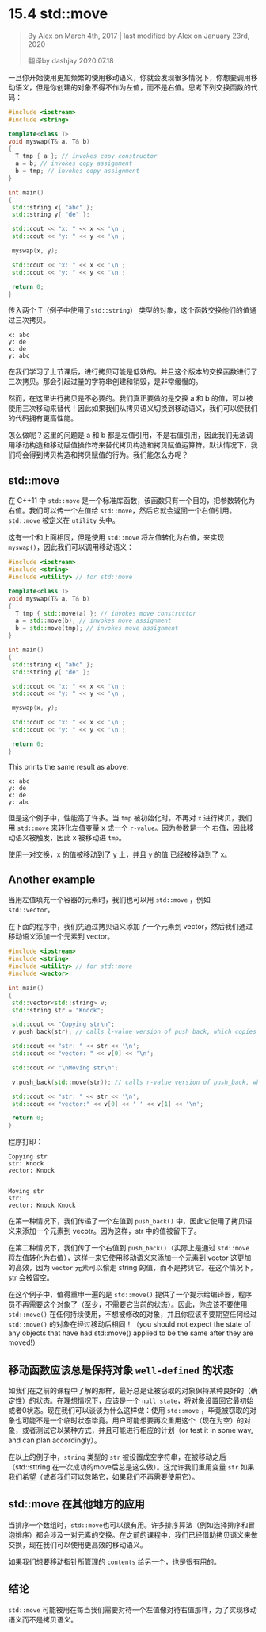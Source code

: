 # 15.4 std::move

<!-- 15.4 — std::move -->

> By Alex on March 4th, 2017 | last modified by Alex on January 23rd, 2020
>
> 翻译by dashjay 2020.07.18

<!-- Once you start using move semantics more regularly, you’ll start to find cases where you want to invoke move semantics, but the objects you have to work with are l-values, not r-values. Consider the following swap function as an example: -->

一旦你开始使用更加频繁的使用移动语义，你就会发现很多情况下，你想要调用移动语义，但是你创建的对象不得不作为左值，而不是右值。思考下列交换函数的代码：

```cpp
#include <iostream>
#include <string>

template<class T>
void myswap(T& a, T& b)
{
  T tmp { a }; // invokes copy constructor
  a = b; // invokes copy assignment
  b = tmp; // invokes copy assignment
}

int main()
{
 std::string x{ "abc" };
 std::string y{ "de" };

 std::cout << "x: " << x << '\n';
 std::cout << "y: " << y << '\n';

 myswap(x, y);

 std::cout << "x: " << x << '\n';
 std::cout << "y: " << y << '\n';

 return 0;
}
```

<!-- Passed in two objects of type T (in this case, std::string), this function swaps their values by making three copies. Consequently, this program prints: -->

传入两个 T（例子中使用了`std::string`） 类型的对象，这个函数交换他们的值通过三次拷贝。

```text
x: abc
y: de
x: de
y: abc
```

<!-- As we showed last lesson, making copies can be inefficient. And this version of swap makes 3 copies. That leads to a lot of excessive string creation and destruction, which is slow. -->

在我们学习了上节课后，进行拷贝可能是低效的。并且这个版本的交换函数进行了三次拷贝。那会引起过量的字符串创建和销毁，是非常缓慢的。

<!-- However, doing copies isn’t necessary here. All we’re really trying to do is swap the values of a and b, which can be accomplished just as well using 3 moves instead! So if we switch from copy semantics to move semantics, we can make our code more performant. -->

然而，在这里进行拷贝是不必要的。我们真正要做的是交换 a 和 b 的值，可以被使用三次移动来替代！因此如果我们从拷贝语义切换到移动语义，我们可以使我们的代码拥有更高性能。

<!-- But how? The problem here is that parameters a and b are l-value references, not r-value references, so we don’t have a way to invoke the move constructor and move assignment operator instead of copy constructor and copy assignment. By default, we get the copy constructor and copy assignment behaviors. What are we to do? -->

怎么做呢？这里的问题是 a 和 b 都是左值引用，不是右值引用，因此我们无法调用移动构造和移动赋值操作符来替代拷贝构造和拷贝赋值运算符。默认情况下，我们将会得到拷贝构造和拷贝赋值的行为。我们能怎么办呢？

## std::move

<!-- std::move -->

<!-- In C++11, std::move is a standard library function that serves a single purpose -- to convert its argument into an r-value. We can pass an l-value to std::move, and it will return an r-value reference. std::move is defined in the utility header. -->

在 C++11 中 `std::move` 是一个标准库函数，该函数只有一个目的，把参数转化为右值。我们可以传一个左值给 `std::move`，然后它就会返回一个右值引用。`std::move` 被定义在 `utility` 头中。

<!-- Here’s the same program as above, but with a myswap() function that uses std::move to convert our l-values into r-values so we can invoke move semantics: -->

这有一个和上面相同，但是使用 `std::move` 将左值转化为右值，来实现 `myswap()`，因此我们可以调用移动语义：

```cpp
#include <iostream>
#include <string>
#include <utility> // for std::move

template<class T>
void myswap(T& a, T& b)
{
  T tmp { std::move(a) }; // invokes move constructor
  a = std::move(b); // invokes move assignment
  b = std::move(tmp); // invokes move assignment
}

int main()
{
 std::string x{ "abc" };
 std::string y{ "de" };

 std::cout << "x: " << x << '\n';
 std::cout << "y: " << y << '\n';

 myswap(x, y);

 std::cout << "x: " << x << '\n';
 std::cout << "y: " << y << '\n';

 return 0;
}
```

This prints the same result as above:

```text
x: abc
y: de
x: de
y: abc
```

<!-- But it’s much more efficient about it. When tmp is initialized, instead of making a copy of x, we use std::move to convert l-value variable x into an r-value. Since the parameter is an r-value, move semantics are invoked, and x is moved into tmp. -->

但是这个例子中，性能高了许多。当 `tmp` 被初始化时，不再对 `x` 进行拷贝，我们用 `std::move` 来转化左值变量 x 成一个 `r-value`。因为参数是一个 右值，因此移动语义被触发，因此 x 被移动进 `tmp`。

<!-- With a couple of more swaps, the value of variable x has been moved to y, and the value of y has been moved to x. -->

使用一对交换，x 的值被移动到了 y 上，并且 y 的值 已经被移动到了 x。

## Another example

<!-- We can also use std::move when filling elements of a container, such as std::vector, with l-values. -->

当用左值填充一个容器的元素时，我们也可以用 `std::move` ，例如 `std::vector`。

<!-- In the following program, we first add an element to a vector using copy semantics. Then we add an element to the vector using move semantics. -->

在下面的程序中，我们先通过拷贝语义添加了一个元素到 vector，然后我们通过移动语义添加一个元素到 vector。

```cpp
#include <iostream>
#include <string>
#include <utility> // for std::move
#include <vector>

int main()
{
 std::vector<std::string> v;
 std::string str = "Knock";

 std::cout << "Copying str\n";
 v.push_back(str); // calls l-value version of push_back, which copies str into the array element

 std::cout << "str: " << str << '\n';
 std::cout << "vector: " << v[0] << '\n';

 std::cout << "\nMoving str\n";

 v.push_back(std::move(str)); // calls r-value version of push_back, which moves str into the array element

 std::cout << "str: " << str << '\n';
 std::cout << "vector:" << v[0] << ' ' << v[1] << '\n';

 return 0;
}
```

程序打印：
<!-- This program prints: -->

```text
Copying str
str: Knock
vector: Knock


Moving str
str:
vector: Knock Knock
```

<!-- In the first case, we passed push_back() an l-value, so it used copy semantics to add an element to the vector. For this reason, the value in str is left alone. -->

在第一种情况下，我们传递了一个左值到 `push_back()` 中，因此它使用了拷贝语义来添加一个元素到 vecotr。因为这样，str 中的值被留下了。

<!-- In the second case, we passed push_back() an r-value (actually an l-value converted via std::move), so it used move semantics to add an element to the vector. This is more efficient, as the vector element can steal the string’s value rather than having to copy it. In this case, str is left empty. -->

在第二种情况下，我们传了一个右值到 `push_back()`（实际上是通过 `std::move` 将左值转化为右值），这样一来它使用移动语义来添加一个元素到 vector 这更加的高效，因为 `vector` 元素可以偷走 string 的值，而不是拷贝它。在这个情况下，str 会被留空。

<!-- At this point, it’s worth reiterating that std::move() gives a hint to the compiler that the programmer doesn’t need this object any more (at least, not in its current state). Consequently, you should not use std::move() on any persistent object you don’t want to modify, and you should not expect the state of any objects that have had std::move() applied to be the same after they are moved! -->

在这个例子中，值得重申一遍的是 `std::move()` 提供了一个提示给编译器，程序员不再需要这个对象了（至少，不需要它当前的状态）。因此，你应该不要使用 `std::move()` 在任何持续使用，不想被修改的对象，并且你应该不要期望任何经过 `std::move()` 的对象在经过移动后相同！（you should not expect the state of any objects that have had std::move() applied to be the same after they are moved!）

## 移动函数应该总是保持对象 `well-defined` 的状态

<!-- Move functions should always leave your objects in a well-defined state -->

<!-- As we noted in the previous lesson, it’s a good idea to always leave the objects being stolen from in some well-defined (deterministic) state. Ideally, this should be a “null state”, where the object is set back to its uninitiatized or zero state. Now we can talk about why: with std::move, the object being stolen from may not be a temporary after all. The user may want to reuse this (now empty) object again, or test it in some way, and can plan accordingly. -->

如我们在之前的课程中了解的那样，最好总是让被窃取的对象保持某种良好的（确定性）的状态。在理想情况下，应该是一个 `null state`，将对象设置回它最初始或者0状态。现在我们可以谈谈为什么这样做：使用 `std::move` ，毕竟被窃取的对象也可能不是一个临时状态毕竟。用户可能想要再次重用这个（现在为空）的对象，或者测试它以某种方式，并且可能进行相应的计划（or test it in some way, and can plan accordingly）。

<!-- In the above example, string str is set to the empty string after being moved (which is what std::string always does after a successful move). This allows us to reuse variable str if we wish (or we can ignore it, if we no longer have a use for it). -->

在以上的例子中，`string` 类型的 `str` 被设置成空字符串，在被移动之后（std::sttring 在一次成功的move后总是这么做）。这允许我们重用变量 `str` 如果我们希望（或者我们可以忽略它，如果我们不再需要使用它）。

## std::move 在其他地方的应用

<!-- Where else is std::move useful? -->

<!-- std::move can also be useful when sorting an array of elements. Many sorting algorithms (such as selection sort and bubble sort) work by swapping pairs of elements. In previous lessons, we’ve had to resort to copy-semantics to do the swapping. Now we can use move semantics, which is more efficient. -->

当排序一个数组时，`std::move`也可以很有用。许多排序算法（例如选择排序和冒泡排序）都会涉及一对元素的交换。在之前的课程中，我们已经借助拷贝语义来做交换，现在我们可以使用更高效的移动语义。

<!-- It can also be useful if we want to move the contents managed by one smart pointer to another. -->

如果我们想要移动指针所管理的 `contents` 给另一个，也是很有用的。

## 结论

<!-- Conclusion -->

<!-- std::move can be used whenever we want to treat an l-value like an r-value for the purpose of invoking move semantics instead of copy semantics. -->

`std::move` 可能被用在每当我们需要对待一个左值像对待右值那样，为了实现移动语义而不是拷贝语义。
